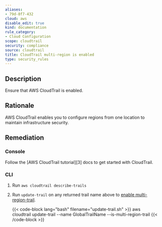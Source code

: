 ```yaml
---
aliases:
- 79d-8f7-432
cloud: aws
disable_edit: true
kind: documentation
rule_category:
- Cloud Configuration
scope: cloudtrail
security: compliance
source: cloudtrail
title: CloudTrail multi-region is enabled
type: security_rules
---
```


## Description

Ensure that AWS CloudTrail is enabled.

## Rationale

AWS CloudTrail enables you to configure regions from one location to maintain infrastructure security.

## Remediation

### Console

Follow the [AWS CloudTrail tutorial][3] docs to get started with CloudTrail.

### CLI

1. Run `aws cloudtrail describe-trails`
2. Run `update-trail` on any returned trail name above to [enable multi-region-trail][1].

    {{< code-block lang="bash" filename="update-trail.sh" >}}
    aws cloudtrail update-trail
        --name GlobalTrailName
        --is-multi-region-trail
    {{< /code-block >}}

[1]: https://docs.aws.amazon.com/awscloudtrail/latest/userguide/cloudtrail-create-and-update-a-trail-by-using-the-aws-cli-update-trail.html
